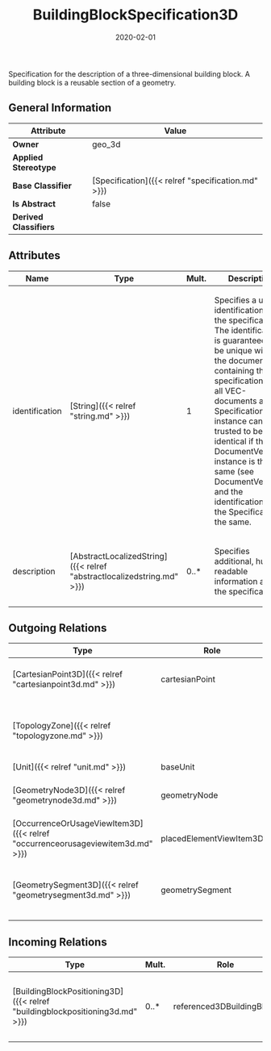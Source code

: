 ﻿---
title: BuildingBlockSpecification3D
toc: false
type: specs
date: "2020-02-01"
draft: false
specification: VEC
version: 1.2.0
documentType: "Recommendation"
elementType: Class
classes:
  - BuildingBlockSpecification3D
menu_name: vec-1.2.0
---
<p> Specification for the description of a three-dimensional building block. A building block is a reusable section of a geometry.      </p>

## General Information

| Attribute               | Value |
|-------------------------|-------|
| **Owner**               | geo_3d |
| **Applied Stereotype**  |   |
| **Base Classifier**     | [Specification]({{< relref "specification.md" >}})<br/>  |
| **Is Abstract**         | false |
| **Derived Classifiers** |   |

## Attributes
|  Name  |  Type  |  Mult.  |  Description  |  Owning Classifier  |
|--------|--------|---------|---------------|--------------|
|identification | [String]({{< relref "string.md" >}}) | 1 | <p> Specifies a unique identification of the specification. The identification is guaranteed to be unique within the document containing the specification. For all VEC-documents a Specification-instance can be trusted to be identical if the DocumentVersion-instance is the same (see DocumentVersion) and the identification of the Specification is the same.      </p> | [Specification]({{< relref "specification.md" >}}) |
|description | [AbstractLocalizedString]({{< relref "abstractlocalizedstring.md" >}}) | 0..* | <p> Specifies additional, human readable information about the specification.      </p> | [Specification]({{< relref "specification.md" >}}) |

## Outgoing Relations
|    Type  |   Role   |   Mult.   |   Mult.   |   Description   |
|----------|----------|-----------|-----------|-----------------|
| [CartesianPoint3D]({{< relref "cartesianpoint3d.md" >}}) | cartesianPoint | 0..* | 1 | Specifies the CartesianPoint3Ds that are used in the BuildingBlockSpecification3D. |
| [TopologyZone]({{< relref "topologyzone.md" >}}) |  | 0..1 | 0..* | <p> References the Zone that is building block represents. This shall be a TopologyZone with the type &quot;DmuZone&quot;.      </p> |
| [Unit]({{< relref "unit.md" >}}) | baseUnit | 1 | 0..* |  |
| [GeometryNode3D]({{< relref "geometrynode3d.md" >}}) | geometryNode | 0..* | 1 | Specifies the GeometryNode3Ds defined by the BuildingBlockSpecification3D. |
| [OccurrenceOrUsageViewItem3D]({{< relref "occurrenceorusageviewitem3d.md" >}}) | placedElementViewItem3D | 0..* | 1 | Specifies the view items for OccurrenceOrUsages in a BuildingBlockSpecification3D. |
| [GeometrySegment3D]({{< relref "geometrysegment3d.md" >}}) | geometrySegment | 0..* | 1 | <p> Specifies the GeometrySegment3Ds defined by the BuildingBlockSpecification3D.      </p> |
##  Incoming Relations
|    Type  |   Mult.  |   Role    |   Mult.   |   Description  |
|----------|----------|-----------|-----------|----------------|
| [BuildingBlockPositioning3D]({{< relref "buildingblockpositioning3d.md" >}}) | 0..* | referenced3DBuildingBlock | 1 | <p> References the building block that is positioned.      </p> |
